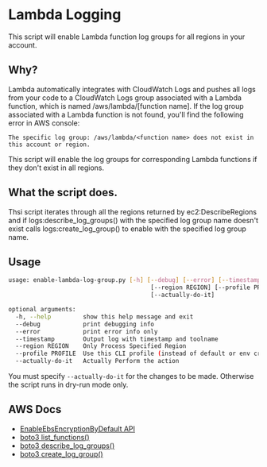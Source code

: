 # Lambda Logging

This script will enable Lambda function log groups for all regions in your account.

## Why?

Lambda automatically integrates with CloudWatch Logs and pushes all logs from your code to a CloudWatch Logs group associated with a Lambda function, which is named /aws/lambda/[function name]. If the log group associated with a Lambda function is not found, you'll find the following error in AWS console:

```Log group does not exist
The specific log group: /aws/lambda/<function name> does not exist in this account or region.
```

This script will enable the log groups for corresponding Lambda functions if they don't exist in all regions.

## What the script does.

Thsi script iterates through all the regions returned by ec2:DescribeRegions and if logs:describe_log_groups() with the specified log group name doesn't exist calls logs:create_log_group() to enable with the specified log group name.

## Usage

```bash
usage: enable-lambda-log-group.py [-h] [--debug] [--error] [--timestamp]
                                        [--region REGION] [--profile PROFILE]
                                        [--actually-do-it]

optional arguments:
  -h, --help         show this help message and exit
  --debug            print debugging info
  --error            print error info only
  --timestamp        Output log with timestamp and toolname
  --region REGION    Only Process Specified Region
  --profile PROFILE  Use this CLI profile (instead of default or env credentials)
  --actually-do-it   Actually Perform the action
```

You must specify `--actually-do-it` for the changes to be made. Otherwise the script runs in dry-run mode only.


## AWS Docs

* [EnableEbsEncryptionByDefault API](https://docs.aws.amazon.com/AWSEC2/latest/APIReference/API_EnableEbsEncryptionByDefault.html)
* [boto3 list_functions()](https://boto3.amazonaws.com/v1/documentation/api/latest/reference/services/lambda.html#Lambda.Client.list_functions)
* [boto3 describe_log_groups()](https://boto3.amazonaws.com/v1/documentation/api/latest/reference/services/logs.html#CloudWatchLogs.Client.describe_log_groups)
* [boto3 create_log_group()](https://boto3.amazonaws.com/v1/documentation/api/latest/reference/services/logs.html#CloudWatchLogs.Client.create_log_group)


